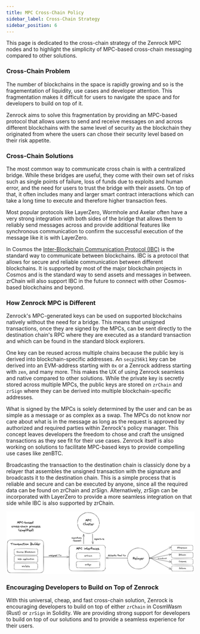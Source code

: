 ```yaml
---
title: MPC Cross-Chain Policy
sidebar_label: Cross-Chain Strategy
sidebar_position: 6
---
```


This page is dedicated to the cross-chain strategy of the Zenrock MPC nodes and to highlight the simplicity of MPC-based cross-chain messaging compared to other solutions. 

### Cross-Chain Problem 

The number of blockchains in the space is rapidly growing and so is the fragementation of liquidity, use cases and developer attention. This fragmentation makes it difficult for users to navigate the space and for developers to build on top of it. 

Zenrock aims to solve this fragmentation by providing an MPC-based protocol that allows users to send and receive messages on and across different blockchains with the same level of security as the blockchain they originated from where the users can chose their security level based on their risk appetite. 

### Cross-Chain Solutions

The most common way to communicate cross chain is with a centralized bridge. While these bridges are useful, they come with their own set of risks such as single points of failure, loss of funds due to exploits and human error, and the need for users to trust the bridge with their assets. On top of that, it often includes many and larger smart contract interactions which can take a long time to execute and therefore higher transaction fees. 

Most popular protocols like LayerZero, Wormhole and Axelar often have a very strong integration with both sides of the bridge that allows them to reliably send messages across and provide additional features like synchronous communication to confirm the successful execution of the message like it is with LayerZero. 

In Cosmos the [Inter-Blockchain Communication Protocol (IBC)](https://ibcprotocol.org/) is the standard way to communicate between blockchains. IBC is a protocol that allows for secure and reliable communication between different blockchains. It is supported by most of the major blockchain projects in Cosmos and is the standard way to send assets and messages in between. zrChain will also support IBC in the future to connect with other Cosmos-based blockchains and beyond. 

### How Zenrock MPC is Different

Zenrock's MPC-generated keys can be used on supported blockchains natively without the need for a bridge. This means that unsigned transactions, once they are signed by the MPCs, can be sent directly to the destination chain's RPC where they are executed as a standard transaction and which can be found in the standard block explorers. 

One key can be reused across multiple chains because the public key is derived into blockchain-specific addresses. An `secp256k1` key can be derived into an EVM-address starting with `0x` or a Zenrock address starting with `zen`, and many more. This makes the UX of using Zenrock seamless and native compared to other solutions. While the private key is secretly stored across multiple MPCs, the public keys are stored on `zrChain` and `zrSign` where they can be derived into multiple blockchain-specific addresses.

What is signed by the MPCs is solely determined by the user and can be as simple as a message or as complex as a swap. The MPCs do not know nor care about what is in the message as long as the request is approved by authorized and required parties within Zenrock's policy manager. This concept leaves developers the freedom to chose and craft the unsigned transactions as they see fit for their use cases. Zenrock itself is also working on solutions to facilitate MPC-based keys to provide compelling use cases like zenBTC.

Broadcasting the transaction to the destination chain is classicly done by a relayer that assembles the unsigned transaction with the signature and broadcasts it to the destination chain. This is a simple process that is reliable and secure and can be executed by anyone, since all the required data can be found on zrChain and zrSign. Alternatively, zrSign can be incorporated with LayerZero to provide a more seamless integration on that side while IBC is also supported by zrChain.

<div style={{maxWidth: "900px", margin: "0 auto"}}>

![Cross-Chain Process](../static/img/cross-chain-process.png)

</div>

### Encouraging Developers to Build on Top of Zenrock

With this universal, cheap, and fast cross-chain solution, Zenrock is encouraging developers to build on top of either `zrChain` in CosmWasm (Rust) or `zrSign` in Solidity. We are providing strong support for developers to build on top of our solutions and to provide a seamless experience for their users. 